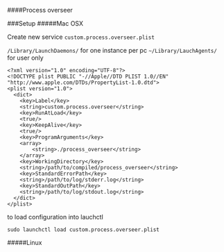 ####Process overseer

###Setup 
#####Mac OSX

Create new service `custom.process.overseer.plist`

`/Library/LaunchDaemons/` for one instance per pc
`~/Library/LauchAgents/` for user only

````
<?xml version="1.0" encoding="UTF-8"?>
<!DOCTYPE plist PUBLIC "-//Apple//DTD PLIST 1.0//EN" "http://www.apple.com/DTDs/PropertyList-1.0.dtd">
<plist version="1.0">
  <dict>
    <key>Label</key>
    <string>custom.process.overseer</string>
    <key>RunAtLoad</key>
    <true/>
    <key>KeepAlive</key>
    <true/>
    <key>ProgramArguments</key>
    <array>
        <string>./process_overseer</string>
    </array>
    <key>WorkingDirectory</key>
    <string>/path/to/compiled/process_overseer</string>
    <key>StandardErrorPath</key>
    <string>/path/to/log/stderr.log</string>
    <key>StandardOutPath</key>
    <string>/path/to/log/stdout.log</string>
  </dict>
</plist>
````

to load configuration into lauchctl
````
sudo launchctl load custom.process.overseer.plist
````

#####Linux
